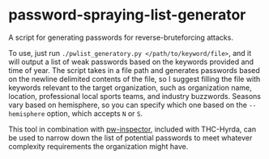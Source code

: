 # password-spraying-list-generator
A script for generating passwords for reverse-bruteforcing attacks.

To use, just run `./pwlist_generatory.py </path/to/keyword/file>`, and it will output a list of weak passwords based on the keywords provided and time of year. The script takes in a file path and generates passwords based on the newline delimited contents of the file, so I suggest filling the file with keywords relevant to the target organization, such as organization name, location, professional local sports teams, and industry buzzwords. Seasons vary based on hemisphere, so you can specify which one based on the `--hemisphere` option, which accepts `N` or `S`.

This tool in combination with [pw-inspector](https://github.com/vanhauser-thc/thc-hydra), included with THC-Hyrda, can be used to narrow down the list of potential passwords to meet whatever complexity requirements the organization might have.
